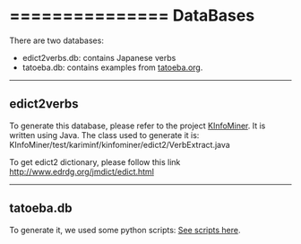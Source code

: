 ===============
**DataBases**
===============
There are two databases:
* edict2verbs.db: contains Japanese verbs
* tatoeba.db: contains examples from [tatoeba.org](http://tatoeba.org/eng/).
-----------
edict2verbs
-----------
To generate this database, please refer to the project [KInfoMiner](https://github.com/kariminf/KInfoMiner). It is written using Java.
The class used to generate it is:
KInfoMiner/test/kariminf/kinfominer/edict2/VerbExtract.java

To get edict2 dictionary, please follow this link http://www.edrdg.org/jmdict/edict.html

-----------
tatoeba.db
-----------
To generate it, we used some python scripts: [See scripts here](../../../scripts/tatoeba/).

